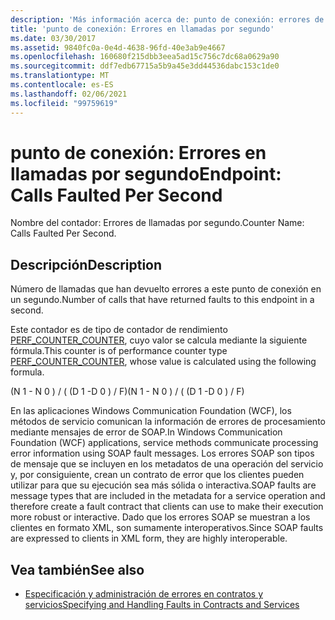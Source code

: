 ```yaml
---
description: 'Más información acerca de: punto de conexión: errores de llamadas por segundo'
title: 'punto de conexión: Errores en llamadas por segundo'
ms.date: 03/30/2017
ms.assetid: 9840fc0a-0e4d-4638-96fd-40e3ab9e4667
ms.openlocfilehash: 160680f215dbb3eea5ad15c756c7dc68a0629a90
ms.sourcegitcommit: ddf7edb67715a5b9a45e3dd44536dabc153c1de0
ms.translationtype: MT
ms.contentlocale: es-ES
ms.lasthandoff: 02/06/2021
ms.locfileid: "99759619"
---
```

# <a name="endpoint-calls-faulted-per-second"></a><span data-ttu-id="961e5-103">punto de conexión: Errores en llamadas por segundo</span><span class="sxs-lookup"><span data-stu-id="961e5-103">Endpoint: Calls Faulted Per Second</span></span>

<span data-ttu-id="961e5-104">Nombre del contador: Errores de llamadas por segundo.</span><span class="sxs-lookup"><span data-stu-id="961e5-104">Counter Name: Calls Faulted Per Second.</span></span>  
  
## <a name="description"></a><span data-ttu-id="961e5-105">Descripción</span><span class="sxs-lookup"><span data-stu-id="961e5-105">Description</span></span>  

 <span data-ttu-id="961e5-106">Número de llamadas que han devuelto errores a este punto de conexión en un segundo.</span><span class="sxs-lookup"><span data-stu-id="961e5-106">Number of calls that have returned faults to this endpoint in a second.</span></span>  
  
 <span data-ttu-id="961e5-107">Este contador es de tipo de contador de rendimiento [PERF_COUNTER_COUNTER](/previous-versions/windows/it-pro/windows-server-2003/cc740048(v=ws.10)), cuyo valor se calcula mediante la siguiente fórmula.</span><span class="sxs-lookup"><span data-stu-id="961e5-107">This counter is of performance counter type [PERF_COUNTER_COUNTER](/previous-versions/windows/it-pro/windows-server-2003/cc740048(v=ws.10)), whose value is calculated using the following formula.</span></span>  
  
 <span data-ttu-id="961e5-108">(N 1 - N 0 ) / ( (D 1 -D 0 ) / F)</span><span class="sxs-lookup"><span data-stu-id="961e5-108">(N 1 - N 0 ) / ( (D 1 -D 0 ) / F)</span></span>  
  
 <span data-ttu-id="961e5-109">En las aplicaciones Windows Communication Foundation (WCF), los métodos de servicio comunican la información de errores de procesamiento mediante mensajes de error de SOAP.</span><span class="sxs-lookup"><span data-stu-id="961e5-109">In Windows Communication Foundation (WCF) applications, service methods communicate processing error information using SOAP fault messages.</span></span> <span data-ttu-id="961e5-110">Los errores SOAP son tipos de mensaje que se incluyen en los metadatos de una operación del servicio y, por consiguiente, crean un contrato de error que los clientes pueden utilizar para que su ejecución sea más sólida o interactiva.</span><span class="sxs-lookup"><span data-stu-id="961e5-110">SOAP faults are message types that are included in the metadata for a service operation and therefore create a fault contract that clients can use to make their execution more robust or interactive.</span></span> <span data-ttu-id="961e5-111">Dado que los errores SOAP se muestran a los clientes en formato XML, son sumamente interoperativos.</span><span class="sxs-lookup"><span data-stu-id="961e5-111">Since SOAP faults are expressed to clients in XML form, they are highly interoperable.</span></span>  
  
## <a name="see-also"></a><span data-ttu-id="961e5-112">Vea también</span><span class="sxs-lookup"><span data-stu-id="961e5-112">See also</span></span>

- [<span data-ttu-id="961e5-113">Especificación y administración de errores en contratos y servicios</span><span class="sxs-lookup"><span data-stu-id="961e5-113">Specifying and Handling Faults in Contracts and Services</span></span>](../../specifying-and-handling-faults-in-contracts-and-services.md)
